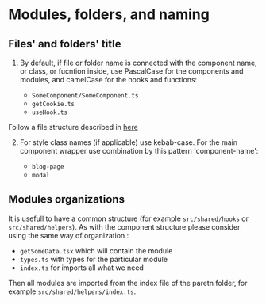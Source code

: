# Modules, folders, and naming

## Files' and folders' title

1. By default, if file or folder name is connected with the component name, or class, or fucntion inside, use PascalCase for the components and modules, and camelCase for the hooks and functions:

   - `SomeComponent/SomeComponent.ts`
   - `getCookie.ts`
   - `useHook.ts`

Follow a file structure described in [here](docs/components.md)

2. For style class names (if applicable) use kebab-case. For the main component wrapper use combination by this pattern 'component-name':

   - `blog-page`
   - `modal`

## Modules organizations

It is usefull to have a common structure (for example `src/shared/hooks` or `src/shared/helpers`). As with the component structure please consider using the same way of organization :

- `getSomeData.tsx` which will contain the module
- `types.ts` with types for the particular module
- `index.ts` for imports all what we need

Then all modules are imported from the index file of the paretn folder, for example `src/shared/helpers/index.ts`.
